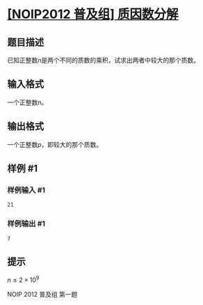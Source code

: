 # [\[NOIP2012 普及组\] 质因数分解](https://www.luogu.com.cn/problem/P1075)

## 题目描述

已知正整数$n$是两个不同的质数的乘积，试求出两者中较大的那个质数。

## 输入格式

一个正整数$n$。

## 输出格式

一个正整数$p$，即较大的那个质数。

## 样例 #1

### 样例输入 #1

```
21
```

### 样例输出 #1

```
7
```

## 提示

$n\le 2\times 10^9$

NOIP 2012 普及组 第一题